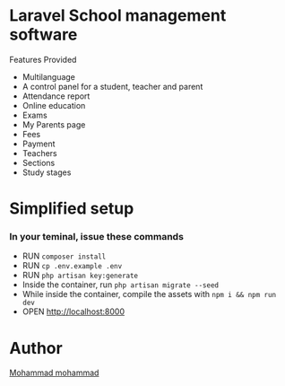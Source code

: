 # Laravel School management software

Features Provided

-   Multilanguage
-   A control panel for a student, teacher and parent
-   Attendance report
-   Online education
-   Exams
-   My Parents page
-   Fees
-   Payment
-   Teachers
-   Sections
-   Study stages

# Simplified setup

### In your teminal, issue these commands

-   RUN `composer install`
-   RUN `cp .env.example .env`
-   RUN `php artisan key:generate`
-   Inside the container, run `php artisan migrate --seed`
-   While inside the container, compile the assets with `npm i && npm run dev`
-   OPEN [http://localhost:8000](http://localhost:8000)

# Author

[Mohammad mohammad](https://mohmmad-mohammad.github.io/Portfolio/)
